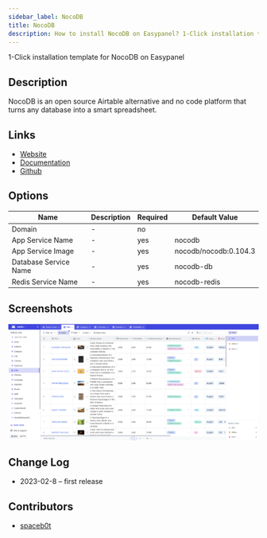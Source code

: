 ```yaml
---
sidebar_label: NocoDB
title: NocoDB
description: How to install NocoDB on Easypanel? 1-Click installation template for NocoDB on Easypanel
---
```


<!-- generated -->

1-Click installation template for NocoDB on Easypanel

## Description

NocoDB is an open source Airtable alternative and no code platform that turns any database into a smart spreadsheet.

## Links

- [Website](https://www.nocodb.com/)
- [Documentation](https://docs.nocodb.com/getting-started/installation/)
- [Github](https://github.com/nocodb/nocodb)

## Options

Name | Description | Required | Default Value
-|-|-|-
Domain | - | no | 
App Service Name | - | yes | nocodb
App Service Image | - | yes | nocodb/nocodb:0.104.3
Database Service Name | - | yes | nocodb-db
Redis Service Name | - | yes | nocodb-redis

## Screenshots

![NocoDB Screenshot](./assets/screenshot.png)

## Change Log

- 2023-02-8 – first release

## Contributors

- [spaceb0t](https://github.com/spacec0de)
